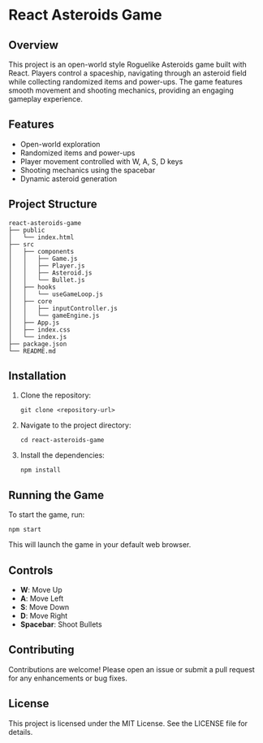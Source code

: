 # React Asteroids Game

## Overview
This project is an open-world style Roguelike Asteroids game built with React. Players control a spaceship, navigating through an asteroid field while collecting randomized items and power-ups. The game features smooth movement and shooting mechanics, providing an engaging gameplay experience.

## Features
- Open-world exploration
- Randomized items and power-ups
- Player movement controlled with W, A, S, D keys
- Shooting mechanics using the spacebar
- Dynamic asteroid generation

## Project Structure
```
react-asteroids-game
├── public
│   └── index.html
├── src
│   ├── components
│   │   ├── Game.js
│   │   ├── Player.js
│   │   ├── Asteroid.js
│   │   └── Bullet.js
│   ├── hooks
│   │   └── useGameLoop.js
│   ├── core
│   │   ├── inputController.js
│   │   └── gameEngine.js
│   ├── App.js
│   ├── index.css
│   └── index.js
├── package.json
└── README.md
```

## Installation
1. Clone the repository:
   ```
   git clone <repository-url>
   ```
2. Navigate to the project directory:
   ```
   cd react-asteroids-game
   ```
3. Install the dependencies:
   ```
   npm install
   ```

## Running the Game
To start the game, run:
```
npm start
```
This will launch the game in your default web browser.

## Controls
- **W**: Move Up
- **A**: Move Left
- **S**: Move Down
- **D**: Move Right
- **Spacebar**: Shoot Bullets

## Contributing
Contributions are welcome! Please open an issue or submit a pull request for any enhancements or bug fixes.

## License
This project is licensed under the MIT License. See the LICENSE file for details.